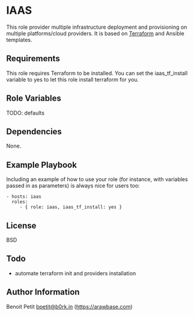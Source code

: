 IAAS
====

This role provider multiple infrastructure deployment and provisioning on multiple platforms/cloud providers. It is based on [Terraform](https://terraform.io) and Ansible templates.

Requirements
------------

This role requires Terraform to be installed. You can set the iaas_tf_install variable to yes to let this role install terraform for you.

Role Variables
--------------

TODO: defaults

Dependencies
------------

None.

Example Playbook
----------------

Including an example of how to use your role (for instance, with variables passed in as parameters) is always nice for users too:

    - hosts: iaas
      roles:
         - { role: iaas, iaas_tf_install: yes }

License
-------

BSD

Todo
----

- automate terraform init and providers installation

Author Information
------------------

Benoit Petit <bpetit@b0rk.in> (https://arawbase.com)
